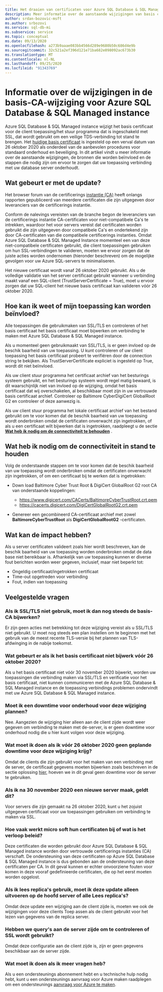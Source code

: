 ```yaml
---
title: Het draaien van certificaten voor Azure SQL Database & SQL Managed instance
description: Meer informatie over de aanstaande wijzigingen van basis certificaat wijzigingen die van invloed zijn op Azure SQL Database en Azure SQL Managed instance
author: srdan-bozovic-msft
ms.author: srbozovi
ms.service: sql-db-mi
ms.subservice: service
ms.topic: conceptual
ms.date: 09/13/2020
ms.openlocfilehash: a273b9aaae083bb4566d289e9680b50c686d4e9b
ms.sourcegitcommit: 32c521a2ef396d121e71ba682e098092ac673b30
ms.translationtype: MT
ms.contentlocale: nl-NL
ms.lasthandoff: 09/25/2020
ms.locfileid: "91343769"
---
```

# <a name="understanding-the-changes-in-the-root-ca-change-for-azure-sql-database--sql-managed-instance"></a>Informatie over de wijzigingen in de basis-CA-wijziging voor Azure SQL Database & SQL Managed instance

Azure SQL Database & SQL Managed instance wijzigt het basis certificaat voor de client toepassing/het stuur programma dat is ingeschakeld met SSL, dat wordt gebruikt om een veilige TDS-verbinding tot stand te brengen. Het [huidige basis certificaat](https://www.digicert.com/CACerts/BaltimoreCyberTrustRoot.crt.pem) is ingesteld op een verval datum van 26 oktober 2020 als onderdeel van de aanbevolen procedures voor standaard onderhoud en beveiliging. In dit artikel vindt u meer informatie over de aanstaande wijzigingen, de bronnen die worden beïnvloed en de stappen die nodig zijn om ervoor te zorgen dat uw toepassing verbinding met uw database server onderhoudt.

## <a name="what-update-is-going-to-happen"></a>Wat gebeurt er met de update?

Het browser forum van de certificerings [instantie (CA)](https://cabforum.org/) heeft onlangs rapporten gepubliceerd van meerdere certificaten die zijn uitgegeven door leveranciers van de certificerings instantie.

Conform de nalevings vereisten van de branche begon de leveranciers van de certificerings instantie CA-certificaten voor niet-compatibele Ca's te intrekken, waardoor het voor servers vereist dat certificaten worden gebruikt die zijn uitgegeven door compatibele Ca's en ondertekend zijn door CA-certificaten van die compatibele certificerings instanties. Omdat Azure SQL Database & SQL Managed Instance momenteel een van deze niet-compatibele certificaten gebruikt, die client toepassingen gebruiken om hun SSL-verbindingen te valideren, moeten we ervoor zorgen dat de juiste acties worden ondernomen (hieronder beschreven) om de mogelijke gevolgen voor uw Azure SQL-servers te minimaliseren.

Het nieuwe certificaat wordt vanaf 26 oktober 2020 gebruikt. Als u de volledige validatie van het server certificaat gebruikt wanneer u verbinding maakt vanaf een SQL-client (TrustServerCertificate = True), moet u ervoor zorgen dat uw SQL-client het nieuwe basis certificaat kan valideren vóór 26 oktober 2020.

## <a name="how-do-i-know-if-my-application-might-be-affected"></a>Hoe kan ik weet of mijn toepassing kan worden beïnvloed?

Alle toepassingen die gebruikmaken van SSL/TLS en controleren of het basis certificaat het basis certificaat moet bijwerken om verbinding te maken met Azure SQL Database & SQL Managed instance. 

Als u momenteel geen gebruikmaakt van SSL/TLS, is er geen invloed op de beschik baarheid van uw toepassing. U kunt controleren of uw client toepassing het basis certificaat probeert te verifiëren door de connection string te bekijken. Als TrustServerCertificate expliciet is ingesteld op True, wordt dit niet beïnvloed.

Als uw client stuur programma het certificaat archief van het besturings systeem gebruikt, en het besturings systeem wordt regel matig bewaard, is dit waarschijnlijk niet van invloed op de wijziging, omdat het basis certificaat dat wij overschakelen, al beschikbaar moet zijn in uw vertrouwde basis certificaat archief. Controleer op Baltimore CyberDigiCert GlobalRoot G2 en controleer of deze aanwezig is.

Als uw client stuur programma het lokale certificaat archief van het bestand gebruikt om te voor komen dat de beschik baarheid van uw toepassing wordt onderbroken omdat de certificaten onverwacht zijn ingetrokken, of als u een certificaat wilt bijwerken dat is ingetrokken, raadpleegt u de sectie [**Wat heb ik nodig om de connectiviteit te behouden**](./ssl-root-certificate-expiring.md#what-do-i-need-to-do-to-maintain-connectivity) .

## <a name="what-do-i-need-to-do-to-maintain-connectivity"></a>Wat heb ik nodig om de connectiviteit in stand te houden

Volg de onderstaande stappen om te voor komen dat de beschik baarheid van uw toepassing wordt onderbroken omdat de certificaten onverwacht zijn ingetrokken, of om een certificaat bij te werken dat is ingetrokken:

*   Down load Baltimore Cyber Trust Root & DigiCert GlobalRoot G2 root CA van onderstaande koppelingen:
    *   https://www.digicert.com/CACerts/BaltimoreCyberTrustRoot.crt.pem
    *   https://cacerts.digicert.com/DigiCertGlobalRootG2.crt.pem

*   Genereer een gecombineerd CA-certificaat archief met zowel **BaltimoreCyberTrustRoot** als **DigiCertGlobalRootG2** -certificaten.

## <a name="what-can-be-the-impact"></a>Wat kan de impact hebben?
Als u server certificaten valideert zoals hier wordt beschreven, kan de beschik baarheid van uw toepassing worden onderbroken omdat de data base niet bereikbaar is. Afhankelijk van uw toepassing kunnen er diverse fout berichten worden weer gegeven, inclusief, maar niet beperkt tot:
*   Ongeldig certificaat/ingetrokken certificaat
*   Time-out opgetreden voor verbinding
*   Fout, indien van toepassing

## <a name="frequently-asked-questions"></a>Veelgestelde vragen

### <a name="if-i-am-not-using-ssltls-do-i-still-need-to-update-the-root-ca"></a>Als ik SSL/TLS niet gebruik, moet ik dan nog steeds de basis-CA bijwerken?
Er zijn geen acties met betrekking tot deze wijziging vereist als u SSL/TLS niet gebruikt. U moet nog steeds een plan instellen om te beginnen met het gebruik van de meest recente TLS-versie bij het plannen van TLS-afdwinging in de nabije toekomst.

### <a name="what-will-happen-if-i-do-not-update-the-root-certificate-before-october-26-2020"></a>Wat gebeurt er als ik het basis certificaat niet bijwerk vóór 26 oktober 2020?
Als u het basis certificaat niet vóór 30 november 2020 bijwerkt, worden uw toepassingen die verbinding maken via SSL/TLS en verificatie voor het basis certificaat, niet kunnen communiceren met de Azure SQL Database & SQL Managed instance en de toepassing verbindings problemen ondervindt met uw Azure SQL Database & SQL Managed instance.

### <a name="do-i-need-to-plan-a-maintenance-downtime-for-this-changebr"></a>Moet ik een downtime voor onderhoud voor deze wijziging plannen?<BR>
Nee. Aangezien de wijziging hier alleen aan de client zijde wordt weer gegeven om verbinding te maken met de-server, is er geen downtime voor onderhoud nodig die u hier kunt volgen voor deze wijziging.

### <a name="what-if-i-cannot-get-a-scheduled-downtime-for-this-change-before-october-26-2020"></a>Wat moet ik doen als ik vóór 26 oktober 2020 geen geplande downtime voor deze wijziging krijg?
Omdat de clients die zijn gebruikt voor het maken van een verbinding met de server, de certificaat gegevens moeten bijwerken zoals beschreven in de sectie oplossing [hier](./ssl-root-certificate-expiring.md#what-do-i-need-to-do-to-maintain-connectivity), hoeven we in dit geval geen downtime voor de server te gebruiken.

### <a name="if-i-create-a-new-server-after-november-30-2020-will-i-be-impacted"></a>Als ik na 30 november 2020 een nieuwe server maak, geldt dit?
Voor servers die zijn gemaakt na 26 oktober 2020, kunt u het zojuist uitgegeven certificaat voor uw toepassingen gebruiken om verbinding te maken via SSL.

### <a name="how-often-does-microsoft-update-their-certificates-or-what-is-the-expiry-policy"></a>Hoe vaak werkt micro soft hun certificaten bij of wat is het verloop beleid?
Deze certificaten die worden gebruikt door Azure SQL Database & SQL Managed instance worden door vertrouwde certificerings instanties (CA) verschaft. De ondersteuning van deze certificaten op Azure SQL Database & SQL Managed instance is dus gebonden aan de ondersteuning van deze certificaten per CA. In dit geval kunnen er echter onvoorziene fouten voor komen in deze vooraf gedefinieerde certificaten, die op het eerst moeten worden opgelost.

### <a name="if-i-am-using-read-replicas-do-i-need-to-perform-this-update-only-on-master-server-or-all-the-read-replicas"></a>Als ik lees replica's gebruik, moet ik deze update alleen uitvoeren op de hoofd server of alle Lees replica's?
Omdat deze update een wijziging aan de client zijde is, moeten we ook de wijzigingen voor deze clients Toep assen als de client gebruikt voor het lezen van gegevens van de replica server. 

### <a name="do-we-have-server-side-query-to-verify-if-ssl-is-being-used"></a>Hebben we query's aan de server zijde om te controleren of SSL wordt gebruikt?
Omdat deze configuratie aan de client zijde is, zijn er geen gegevens beschikbaar aan de server zijde.

### <a name="what-if-i-have-further-questions"></a>Wat moet ik doen als ik meer vragen heb?
Als u een ondersteunings abonnement hebt en u technische hulp nodig hebt, kunt u een ondersteunings aanvraag voor Azure maken raadplegen om een ondersteunings [aanvraag voor Azure te maken](https://docs.microsoft.com/azure/azure-supportability/how-to-create-azure-support-request).
